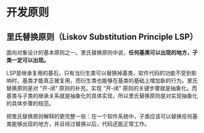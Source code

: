 # 开发原则
## 里氏替换原则（Liskov Substitution Principle LSP）
面向对象设计的基本原则之一。里氏替换原则中说，**任何基类可以出现的地方，子类一定可以出现。**

LSP是继承复用的基石，只有当衍生类可以替换掉基类，软件代码的功能不受到影响时，基类才能真正被复用，而衍生类也能够在基类的基础上增加新的行为。里氏替换原则是对 "开-闭" 原则的补充。实现 "开-闭" 原则的关键步骤就是抽象化。而基类与子类的继承关系就是抽象化的具体实现，所以里氏替换原则是对实现抽象化的具体步骤的规范。

把里氏替换原则解释的更完整一些：在一个软件系统中，子类应该可以替换任何基类能够出现的地方，并且经过替换以后，代码还能正常工作。

‍

